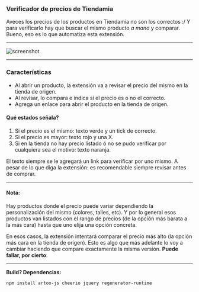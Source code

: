 ### Verificador de precios de Tiendamia
Aveces los precios de los productos en Tiendamia no son los correctos :/ Y para verificarlo hay que buscar el mismo producto *a mano* y comparar. Bueno, eso es lo que automatiza esta extensión.

---

![screenshot](https://i.imgur.com/3QWyJRs.png)

---

### Características

- Al abrir un producto, la extensión va a revisar el precio del mismo en la tienda de origen.
- Al revisar, lo compara e indica si el precio es o no el correcto.
- Agrega un enlace para abrir el producto en la tienda de origen.

#### Qué estados señala?
 1. Si el precio es el mismo: texto verde y un tick de correcto.
 2. Si el precio es mayor: texto rojo y una X.
 3. Si en la tienda no hay precio listado ó no se pudo verificar por cualquiera sea el motivo: texto naranja.
 
El texto siempre se le agregará un link para verificar por uno mismo. A pesar de lo que diga la extensión: es recomendable siempre revisar antes de comprar.

---

#### Nota: 
Hay productos donde el precio puede variar dependiendo la personalización del mismo (colores, talles, etc). Y por lo general esos productos van listados con el rango de precios (de la opción más barata a la más cara) hasta que uno elija una opción concreta.

En esos casos, la extensión intentará comparar el precio más alto (la opción más cara en la tienda de origen). Esto es algo que más adelante lo voy a cambiar haciendo que compare exactamente la misma versión. **Puede fallar, por cierto**.

---

**Build? Dependencias:**

```
npm install artoo-js cheerio jquery regenerator-runtime
```

